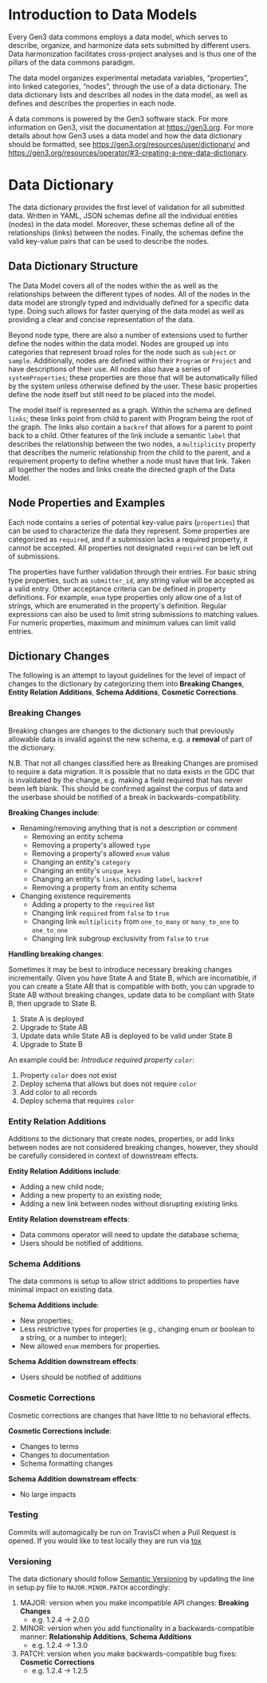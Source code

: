# Introduction to Data Models

Every Gen3 data commons employs a data model, which serves to describe, organize, and harmonize data sets submitted by different users. Data harmonization facilitates cross-project analyses and is thus one of the pillars of the data commons paradigm.

The data model organizes experimental metadata variables, “properties”, into linked categories, “nodes”, through the use of a data dictionary. The data dictionary lists and describes all nodes in the data model, as well as defines and describes the properties in each node.

A data commons is powered by the Gen3 software stack. For more information on Gen3, visit the documentation at https://gen3.org. For more details about how Gen3 uses a data model and how the data dictionary should be formatted, see https://gen3.org/resources/user/dictionary/ and https://gen3.org/resources/operator/#3-creating-a-new-data-dictionary.

# Data Dictionary

The data dictionary provides the first level of validation for all submitted data.
Written in YAML, JSON schemas define all the individual entities
(nodes) in the data model. Moreover, these schemas define all of the relationships (links)
between the nodes. Finally, the schemas define the valid key-value pairs that can be used to
describe the nodes.

## Data Dictionary Structure

The Data Model covers all of the nodes within the as well as the relationships between
the different types of nodes. All of the nodes in the data model are strongly typed and individually
defined for a specific data type. Doing such allows for faster querying of
the data model as well as providing a clear and concise representation of the data.

Beyond node type, there are also a number of extensions used to further define the nodes within
the data model. Nodes are grouped up into categories that represent broad roles for the node such
as `subject` or `sample`. Additionally, nodes are defined within their `Program` or `Project`
and have descriptions of their use. All nodes also have a series of `systemProperties`; these
properties are those that will be automatically filled by the system unless otherwise defined by
the user.  These basic properties define the node itself but still need to be placed into the model.

The model itself is represented as a graph. Within the schema are defined `links`; these links
point from child to parent with Program being the root of the graph. The links also contain a
`backref` that allows for a parent to point back to a child. Other features of the link include a
semantic `label` that describes the relationship between the two nodes, a `multiplicity` property
that describes the numeric relationship from the child to the parent, and a requirement property
to define whether a node must have that link. Taken all together the nodes and links create the
directed graph of the Data Model.

## Node Properties and Examples

Each node contains a series of potential key-value pairs (`properties`) that can be used to
characterize the data they represent. Some properties are categorized as `required`, and if a submission lacks a required property, it cannot be accepted. All properties not designated `required` can be left out of submissions.

The properties have further validation through their entries. For basic string type properties, such as `submitter_id`, any string value will be accepted as a valid entry. Other acceptance criteria can be defined in property definitions. For example, `enum` type properties only allow one of a list of strings, which are enumerated in the property's definition. Regular expressions can also be used to limit string submissions to matching values. For numeric properties, maximum and minimum values can limit valid entries.



## Dictionary Changes

The following is an attempt to layout guidelines for the level of
impact of changes to the dictionary by categorizing them into
**Breaking Changes**, **Entity Relation Additions**, **Schema Additions**,
**Cosmetic Corrections**.

### Breaking Changes

Breaking changes are changes to the dictionary such that previously
allowable data is invalid against the new schema, e.g. a **removal** of
part of the dictionary.

N.B. That not all changes classified here as Breaking Changes are
promised to require a data migration.  It is possible that no data
exists in the GDC that is invalidated by the change, e.g. making a
field required that has never been left blank.  This should be
confirmed against the corpus of data and the userbase should be
notified of a break in backwards-compatibility.

**Breaking Changes include**:
- Renaming/removing anything that is not a description or comment
  - Removing an entity schema
  - Removing a property's allowed `type`
  - Removing a property's allowed `enum` value
  - Changing an entity's `category`
  - Changing an entity's `unique_keys`
  - Changing an entity's `links`, including `label`, `backref`
  - Removing a property from an entity schema
- Changing existence requirements
  - Adding a property to the `required` list
  - Changing link `required` from `false` to `true`
  - Changing link `multiplicity` from `one_to_many` or `many_to_one` to `one_to_one`
  - Changing link subgroup exclusivity from `false` to `true`


**Handling breaking changes**:

Sometimes it may be best to introduce necessary breaking changes
incrementally.  Given you have State A and State B, which are
incomatible, if you can create a State AB that is compatible with
both, you can upgrade to State AB without breaking changes, update
data to be compliant with State B, then upgrade to State B.

1. State A is deployed
2. Upgrade to State AB
3. Update data while State AB is deployed to be valid under State B
4. Upgrade to State B

An example could be: _Introduce required property `color`_:

1. Property `color` does not exist
2. Deploy schema that allows but does not require `color`
3. Add color to all records
4. Deploy schema that requires `color`


### Entity Relation Additions

Additions to the dictionary that create nodes, properties, or add links between nodes are not considered breaking changes, however, they should be carefully considered in context of downstream effects.

**Entity Relation Additions include**:
- Adding a new child node;
- Adding a new property to an existing node;
- Adding a new link between nodes without disrupting existing links.

**Entity Relation downstream effects**:
- Data commons operator will need to update the database schema;
- Users should be notified of additions.


### Schema Additions

The data commons is setup to allow strict additions to properties have minimal impact on existing data.

**Schema Additions include**:
- New properties;
- Less restrictive types for properties (e.g., changing enum or boolean to a string, or a number to integer);
- New allowed `enum` members for properties.

**Schema Addition downstream effects**:
- Users should be notified of additions

### Cosmetic Corrections

Cosmetic corrections are changes that have little to no behavioral
effects.

**Cosmetic Corrections include**:
- Changes to terms
- Changes to documentation
- Schema formatting changes

**Schema Addition downstream effects**:
- No large impacts


### Testing

Commits will automagically be run on TravisCI when a Pull Request is opened.
If you would like to test locally they are run via [tox](https://tox.readthedocs.io/en/latest/)


### Versioning

The data dictionary should follow [Semantic Versioning](http://semver.org/) by updating the line in setup.py file to `MAJOR.MINOR.PATCH` accordingly:

1. MAJOR: version when you make incompatible API changes: **Breaking Changes**
   - e.g. 1.2.4 -> 2.0.0
2. MINOR: version when you add functionality in a backwards-compatible manner: **Relationship Additions**, **Schema Additions**
   - e.g. 1.2.4 -> 1.3.0
3. PATCH: version when you make backwards-compatible bug fixes: **Cosmetic Corrections**
   - e.g. 1.2.4 -> 1.2.5